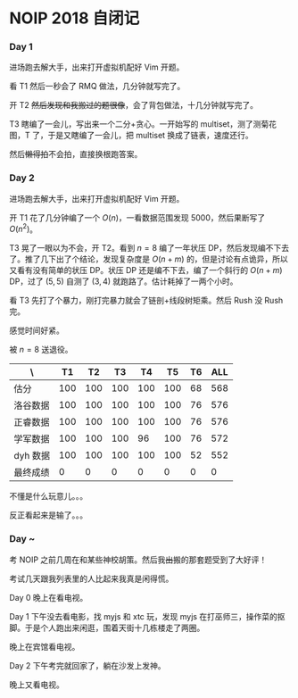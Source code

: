 # NOIP 2018 自闭记

### Day 1

进场跑去解大手，出来打开虚拟机配好 Vim 开题。

看 T1 然后一秒会了 RMQ 做法，几分钟就写完了。

开 T2 ~~然后发现和我搬过的题很像~~，会了背包做法，十几分钟就写完了。

T3 瞎编了一会儿，写出来一个二分+贪心。一开始写的 multiset，测了测菊花图，T 了，于是又瞎编了一会儿，把 multiset 换成了链表，速度还行。

然后~~懒得拍~~不会拍，直接换根跑答案。



### Day 2

进场跑去解大手，出来打开虚拟机配好 Vim 开题。

开 T1 花了几分钟编了一个 $O(n)$，一看数据范围发现 $5000$，然后果断写了 $O(n^2)$。

T3 晃了一眼以为不会，开 T2。看到 $n=8$ 编了一年状压 DP，然后发现编不下去了。推了几下出了个结论，发现复杂度是 $O(n+m)$ 的，但是讨论有点诡异，所以又看有没有简单的状压 DP。状压 DP 还是编不下去，编了一个斜行的 $O(n+m)$ DP，过了 $(5,5)$ 自测了 $(3,4)$ 就跑路了。估计耗掉了一两个小时。

看 T3 先打了个暴力，刚打完暴力就会了链剖+线段树矩乘。然后 Rush 没 Rush 完。

感觉时间好紧。

被 $n=8$ 送退役。


|\\ |T1|T2|T3|T4|T5|T6|ALL|
|--|--|--|--|--|--|--|--|
|估分|100|100|100|100|100|68|568|
|洛谷数据|100|100|100|100|100|76|576|
|正睿数据|100|100|100|100|100|76|576|
|学军数据|100|100|100|96|100|76|572|
|dyh 数据|100|100|100|100|100|52|552|
|最终成绩|0|0|0|0|0|0|0|

不懂是什么玩意儿。。。

反正看起来是输了。。。



### Day ~

考 NOIP 之前几周在和某些神校胡策。然后我~~出~~搬的那套题受到了大好评！

考试几天跟我列表里的人比起来我真是闲得慌。

Day 0 晚上在看电视。

Day 1 下午没去看电影，找 myjs 和 xtc 玩，发现 myjs 在打巫师三，操作菜的抠脚。于是个人跑出来闲逛，围着天街十几栋楼走了两圈。

晚上在宾馆看电视。

Day 2 下午考完就回家了，躺在沙发上发神。

晚上又看电视。